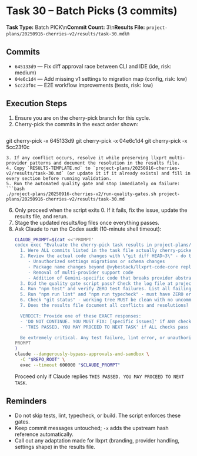 # Task 30 – Batch Picks (3 commits)

**Task Type:** Batch PICK\n**Commit Count:** 3\n**Results File:** `project-plans/20250916-cherries-v2/results/task-30.md`\n
## Commits
- `645133d9` — Fix diff approval race between CLI and IDE (ide, risk: medium)
- `04e6c1d4` — Add missing v1 settings to migration map (config, risk: low)
- `5cc23f0c` — E2E workflow improvements (tests, risk: low)

## Execution Steps
1. Ensure you are on the cherry-pick branch for this cycle.
2. Cherry-pick the commits in the exact order shown:
   ```bash
git cherry-pick -x 645133d9
git cherry-pick -x 04e6c1d4
git cherry-pick -x 5cc23f0c
   ```
3. If any conflict occurs, resolve it while preserving llxprt multi-provider patterns and document the resolution in the results file.
4. Copy `RESULTS-TEMPLATE.md` to `project-plans/20250916-cherries-v2/results/task-30.md` (or update it if it already exists) and fill in every section before running validation.
5. Run the automated quality gate and stop immediately on failure:
   ```bash
   ./project-plans/20250916-cherries-v2/run-quality-gates.sh project-plans/20250916-cherries-v2/results/task-30.md
   ```
6. Only proceed when the script exits 0. If it fails, fix the issue, update the results file, and rerun.
7. Stage the updated results/log files once everything passes.
8. Ask Claude to run the Codex audit (10-minute shell timeout):
   ```bash
   CLAUDE_PROMPT=$(cat <<'PROMPT'
   codex exec "Evaluate the cherry-pick task results in project-plans/20250916-cherries-v2/results/task-30.md. Check:
     1. Were ALL commits listed in the task file actually cherry-picked? Use \"git log --oneline -n 3\" to verify. List any missing commits.
     2. Review the actual code changes with \"git diff HEAD~3\" - do they match what the task intended? Check for:
        - Unauthorized settings migrations or schema changes
        - Package name changes beyond @vybestack/llxprt-code-core replacements
        - Removal of multi-provider support code
        - Addition of Gemini-specific code that breaks provider abstraction
     3. Did the quality gate script pass? Check the log file at project-plans/20250916-cherries-v2/.quality-logs/task-30 for any failures.
     4. Run "npm test" and verify ZERO test failures. List all failing tests if any.
     5. Run "npm run lint" and "npm run typecheck" - must have ZERO errors.
     6. Check "git status" - working tree MUST be clean with no uncommitted changes.
     7. Does the results file document all conflicts and resolutions?

     VERDICT: Provide one of these EXACT responses:
     - 'DO NOT CONTINUE. YOU MUST FIX: [specific issues]' if ANY check fails
     - 'THIS PASSED. YOU MAY PROCEED TO NEXT TASK' if ALL checks pass

     Be extremely critical. Any test failure, lint error, or unauthorized change means DO NOT CONTINUE."
   PROMPT
   )
   claude --dangerously-bypass-approvals-and-sandbox \
     -C "$REPO_ROOT" \
     exec --timeout 600000 "$CLAUDE_PROMPT"
   ```
   Proceed only if Claude replies `THIS PASSED. YOU MAY PROCEED TO NEXT TASK`.



## Reminders
- Do not skip tests, lint, typecheck, or build. The script enforces these gates.
- Keep commit messages untouched; `-x` adds the upstream hash reference automatically.
- Call out any adaptation made for llxprt (branding, provider handling, settings shape) in the results file.
